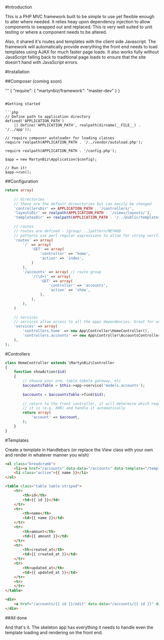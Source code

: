 #Introduction

This is a PHP MVC framework built to be simple to use yet flexible enough to alter where needed. It relies heay upon dependency injection to allow components to swapped out and replaced. This is very well suited to unit testing or where a component needs to be altered.

Also, it shared it's routes and templates with the client side Javascript. The framework will automatically provide everything the front end needs to load templates using AJAX for much faster page loads. It also works fully without JavaScript falling back to traditional page loads to ensure that the site doesn't hand with JavaScript errors.

#Installation

##Composer (coming soon)

'''
{
    "require": {
        "martynbiz/framework": "master-dev"
    }
}
```

#Getting started

```php
// Define path to application directory
defined('APPLICATION_PATH')
    || define('APPLICATION_PATH', realpath(dirname(__FILE__) . '/../app'));

// require composer autoloader for loading classes
require realpath(APPLICATION_PATH . '/../vendor/autoload.php');

require realpath(APPLICATION_PATH . '/config.php');

$app = new MartynBiz\Application($config);

// Run it!
$app->run();
```

##Configuration

```php
return array(
    
    // directories
    // these are the default direvctories but can easily be changed
    'controllersDir' => APPLICATION_PATH . '/controllers/',
    'layoutsDir' => realpath(APPLICATION_PATH . '/views/layouts/'),
    'templatesDir' => realpath(APPLICATION_PATH . '/../public/templates/'),
    
    // routes
    // routes are defined - [group/...]pattern/METHOD
    // patterns use perl regular expressions to allow for string verification
    'routes' => array(
        '/' => array(
            'GET' => array(
                'controller' => 'home',
                'action' => 'index',
            )
        ),
        '/accounts' => array( // route group
            '/(\d+)' => array(
                'GET' => array(
                    'controller' => 'accounts',
                    'action' => 'show',
                ),
            ),
        ),
    )
    
    // services
    // services allow access to all the apps dependencies. Great for unit testing
    'services' => array(
        'controllers.home' => new App\Controller\HomeController(),
        'controllers.accounts' => new App\Controller\AccountsController(),
    ),
);
```

#Controllers

```php
class HomeController extends \MartynBiz\Controller
{
    function showAction($id)
    {
        // choose your orm, table tabele gateway, etc 
        $accountsTable = $this->app->service('models.accounts');
        
        $accounts = $accountsTable->find($id);
        
        // return to the front controller, it will determine which request
        // it is (e.g. XHR) and handle it automatically
        return array(
            'account' => $account,
        );
    }
}
```

#Templates

Create a template in Handlebars (or replace the View class with your own and render in whatever manner you wish)

```html
<ol class="breadcrumb">
    <li><a href="/accounts" data-data="/accounts" data-template="/templates/accounts/index.php">Accounts</a></li>
    <li class="active">{{ name }}</li>
</ol>

<table class="table table-striped">
    <tr>
        <th>id</th>
        <td>{{ id }}</td>
    </tr>
    <tr>
        <th>name</th>
        <td>{{ name }}</td>
    </tr>
    <tr>
        <th>amount</th>
        <td>{{ amount }}</td>
    </tr>
    <tr>
        <th>created_at</th>
        <td>{{ created_at }}</td>
    </tr>
    <tr>
        <th>updated_at</th>
        <td>{{ updated_at }}</td>
    </tr>
    <tr>
    </tr>
</table>

<div>
    <a href="/accounts/{{ id }}/edit" data-data="/accounts/{{ id }}" data-template="/templates/accounts/edit.php" class="btn btn-primary" role="button">Edit</a>
</div>
```

##All done

And that's it. The skeleton app has everything it needs to handle even the template loading and rendering on the front end.